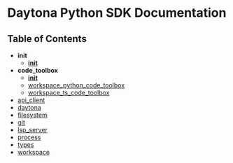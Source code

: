 # Daytona Python SDK Documentation

## Table of Contents

- **__init__**
  - [__init__](__init__/__init__.md)
- **code_toolbox**
  - [__init__](code_toolbox/__init__.md)
  - [workspace_python_code_toolbox](code_toolbox/workspace_python_code_toolbox.md)
  - [workspace_ts_code_toolbox](code_toolbox/workspace_ts_code_toolbox.md)
- [api_client](api_client.md)
- [daytona](daytona.md)
- [filesystem](filesystem.md)
- [git](git.md)
- [lsp_server](lsp_server.md)
- [process](process.md)
- [types](types.md)
- [workspace](workspace.md)